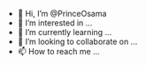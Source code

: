 - 👋 Hi, I’m @PrinceOsama
- 👀 I’m interested in ...
- 🌱 I’m currently learning ...
- 💞️ I’m looking to collaborate on ...
- 📫 How to reach me ...

<!---
PrinceOsama/PrinceOsama is a ✨ special ✨ repository because its `README.md` (this file) appears on your GitHub profile.
You can click the Preview link to take a look at your changes.
--->
